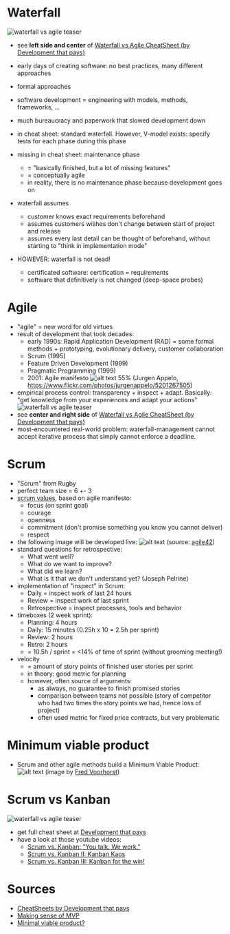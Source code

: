 # Waterfall
![waterfall vs agile teaser](waterfall-agile_teaser.png)
- see __left side and center__ of [Waterfall vs Agile CheatSheet (by Development that pays)](http://www.developmentthatpays.com/cheatsheets)


- early days of creating software: no best practices, many different approaches
- formal approaches
- software development = engineering with models, methods, frameworks, ... 
- much bureaucracy and paperwork that slowed development down
- in cheat sheet: standard waterfall. However, V-model exists: specify tests for each phase during this phase
- missing in cheat sheet: maintenance phase
    - = "basically finished, but a lot of missing features"
    - = conceptually agile
    - in reality, there is no maintenance phase because development goes on 
- waterfall assumes 
    - customer knows exact requirements beforehand
    - assumes customers wishes don't change between start of project and release
    - assumes every last detail can be thought of beforehand, without starting to "think in implementation mode"
- HOWEVER: waterfall is not dead! 
    - certificated software: certification = requirements
    - software that definitively is not changed (deep-space probes)

# Agile
- "agile" = new word for old virtues
- result of development that took decades:
    - early 1990s: Rapid Application Development (RAD) = some formal methods + prototyping, evolutionary delivery, customer collaboration 
    - Scrum (1995)
    - Feature Driven Development (1999)
    - Pragmatic Programming (1999)
    - 2001: Agile manifesto
![alt text 55%](../management30/agile_manifesto_by_jurgen_appelo.jpg)
(Jurgen Appelo, https://www.flickr.com/photos/jurgenappelo/5201267505)
- empirical process control: transparency + inspect + adapt. Basically: "get knowledge from your experiences and adapt your actions"
![waterfall vs agile teaser](waterfall-agile_teaser.png)
- see __center and right side__ of [Waterfall vs Agile CheatSheet (by Development that pays)](http://www.developmentthatpays.com/cheatsheets)
- most-encountered real-world problem: waterfall-management cannot accept iterative process that simply cannot enforce a deadline.

# Scrum
- "Scrum" from Rugby
- perfect team size = 6 +- 3
- [scrum values](https://www.scrumalliance.org/why-scrum/core-scrum-values-roles), based on agile manifesto:
    - focus (on sprint goal)
    - courage
    - openness
    - commitment (don't promise something you know you cannot deliver)
    - respect
- the following image will be developed live:
![alt text](Scrum_in_a_nutshell_thumbnail.png) (source: [agile42](http://www.agile42.com/en/agile-info-center/scrum-cheat-sheet/agile.md))
- standard questions for retrospective:
    - What went well?
    - What do we want to improve?
    - What did we learn?
    - What is it that we don't understand yet? (Joseph Pelrine)
- implementation of "inspect" in Scrum:
    - Daily = inspect work of last 24 hours
    - Review = inspect work of last sprint
    - Retrospective = inspect processes, tools and behavior
- timeboxes (2 week sprint):
    - Planning: 4 hours
    - Daily: 15 minutes (0.25h x 10 = 2.5h per sprint)
    - Review: 2 hours
    - Retro: 2 hours
    - = 10.5h / sprint = <14% of time of sprint (without grooming meeting!)
- velocity
    - = amount of story points of finished user stories per sprint
    - in theory: good metric for planning
    - however, often source of arguments:
        - as always, no guarantee to finish promised stories
        - comparison between teams not possible (story of competitor who had two times the story points we had, hence loss of project)
        - often used metric for fixed price contracts, but very problematic      


# Minimum viable product
- Scrum and other agile methods build a Minimum Viable Product:
![alt text](MVP_v2.jpg)
(image by [Fred Voorhorst](http://www.expressiveproductdesign.com/minimal-viable-product-mvp/))


# Scrum vs Kanban
![waterfall vs agile teaser](scrum-kanban_teaser.png)
- get full cheat sheet at [Development that pays](http://www.developmentthatpays.com/cheatsheets)
- have a look at those youtube videos:
    - [Scrum vs. Kanban: "You talk. We work."](https://youtu.be/9Jgu1BlTlSc)
    - [Scrum vs. Kanban II: Kanban Kaos](https://youtu.be/n2ZrUQNwrUk)
    - [Scrum vs. Kanban III: Kanban for the win!](https://youtu.be/sOlFPi5xJqQ)


# Sources
- [CheatSheets by Development that pays](http://www.developmentthatpays.com/cheatsheets)
- [Making sense of MVP](https://www.youtube.com/watch?v=0P7nCmln7PM&feature=youtu.be)
- [Minimal viable product?](http://www.expressiveproductdesign.com/minimal-viable-product-mvp/)

